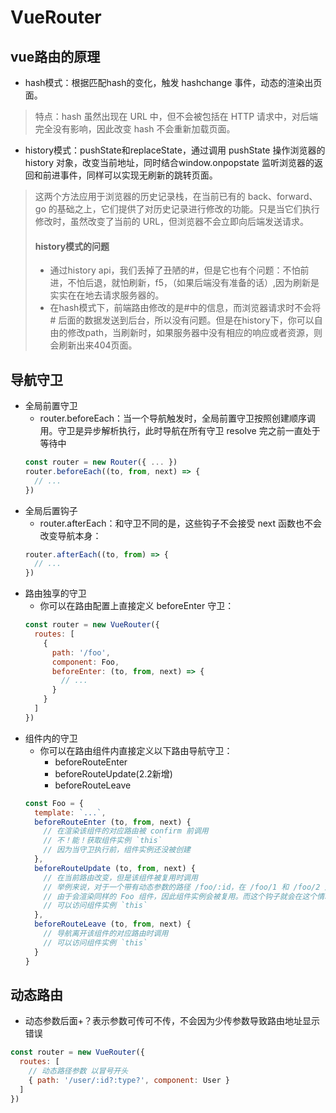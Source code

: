 # VueRouter

## vue路由的原理
* hash模式：根据匹配hash的变化，触发 hashchange 事件，动态的渲染出页面。
> 特点：hash 虽然出现在 URL 中，但不会被包括在 HTTP 请求中，对后端完全没有影响，因此改变 hash 不会重新加载页面。
* history模式：pushState和replaceState，通过调用 pushState 操作浏览器的 history 对象，改变当前地址，同时结合window.onpopstate 监听浏览器的返回和前进事件，同样可以实现无刷新的跳转页面。
> 这两个方法应用于浏览器的历史记录栈，在当前已有的 back、forward、go 的基础之上，它们提供了对历史记录进行修改的功能。只是当它们执行修改时，虽然改变了当前的 URL，但浏览器不会立即向后端发送请求。  
> #### history模式的问题
> + 通过history api，我们丢掉了丑陋的#，但是它也有个问题：不怕前进，不怕后退，就怕刷新，f5，（如果后端没有准备的话）,因为刷新是实实在在地去请求服务器的。  
> + 在hash模式下，前端路由修改的是#中的信息，而浏览器请求时不会将 # 后面的数据发送到后台，所以没有问题。但是在history下，你可以自由的修改path，当刷新时，如果服务器中没有相应的响应或者资源，则会刷新出来404页面。

## 导航守卫
* 全局前置守卫
  + router.beforeEach：当一个导航触发时，全局前置守卫按照创建顺序调用。守卫是异步解析执行，此时导航在所有守卫 resolve 完之前一直处于 等待中
  ``` js
  const router = new Router({ ... })
  router.beforeEach((to, from, next) => {
    // ...
  })
  ```
* 全局后置钩子
  + router.afterEach：和守卫不同的是，这些钩子不会接受 next 函数也不会改变导航本身：
  ``` js
  router.afterEach((to, from) => {
    // ...
  })
  ```
* 路由独享的守卫
  + 你可以在路由配置上直接定义 beforeEnter 守卫：
  ``` js
  const router = new VueRouter({
    routes: [
      {
        path: '/foo',
        component: Foo,
        beforeEnter: (to, from, next) => {
          // ...
        }
      }
    ]
  })
  ```
* 组件内的守卫
  + 你可以在路由组件内直接定义以下路由导航守卫：
    - beforeRouteEnter
    - beforeRouteUpdate(2.2新增)
    - beforeRouteLeave
  ``` js
  const Foo = {
    template: `...`,
    beforeRouteEnter (to, from, next) {
      // 在渲染该组件的对应路由被 confirm 前调用
      // 不！能！获取组件实例 `this`
      // 因为当守卫执行前，组件实例还没被创建
    },
    beforeRouteUpdate (to, from, next) {
      // 在当前路由改变，但是该组件被复用时调用
      // 举例来说，对于一个带有动态参数的路径 /foo/:id，在 /foo/1 和 /foo/2 之间跳转的时候，
      // 由于会渲染同样的 Foo 组件，因此组件实例会被复用。而这个钩子就会在这个情况下被调用。
      // 可以访问组件实例 `this`
    },
    beforeRouteLeave (to, from, next) {
      // 导航离开该组件的对应路由时调用
      // 可以访问组件实例 `this`
    }
  }
  ```

## 动态路由
* 动态参数后面+？表示参数可传可不传，不会因为少传参数导致路由地址显示错误
``` js
const router = new VueRouter({
  routes: [
    // 动态路径参数 以冒号开头
    { path: '/user/:id?:type?', component: User }
  ]
})
``` 